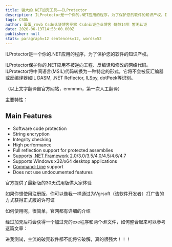 ```yaml
---
title: 强大的.NET加壳工具——ILProtector
description: ILProtector是一个你的.NET应用的程序，为了保护您的软件的知识产权。ILProtector保护你的.NET应用不被逆向工程、反编译和修改的网络代码。ILProtector将中间语言(MSIL)代码转换为一种特定的形式，它将不会被反汇编器或反编译器如IL DASM,.NET Reflector,ILSpy, dotPeek等识别。（以上文字翻译自官方网站，emmmm，第一次人工翻译）主要特性：Main Features- Software code protection..
tags: CSDN
author: 蛋蛋_rmvb Csdn认证博客专家 Csdn认证企业博客 码龄14年 暂无认证
date: 2020-06-13T14:53:00.000Z
publisher: null
stats: paragraph=12 sentences=12, words=52
---
```

ILProtector是一个你的.NET应用的程序，为了保护您的软件的知识产权。

ILProtector保护你的.NET应用不被逆向工程、反编译和修改的网络代码。ILProtector将中间语言(MSIL)代码转换为一种特定的形式，它将不会被反汇编器或反编译器如IL DASM, .NET Reflector, ILSpy, dotPeek等识别。

（以上文字翻译自官方网站，emmmm，第一次人工翻译）

主要特性：

>

## Main Features

- Software code protection
- String encryption
- Integrity checking
- High performance
- Full reflection support for protected assemblies
- Supports [.NET Framework](https://en.wikipedia.org/wiki/.NET_Framework) 2.0/3.0/3.5/4.0/4.5/4.6/4.7
- Supports Windows x32/x64 desktop applications
- [Command-Line](http://www.vgrsoft.net/Products/ILProtector/CommandLineMode) support
- Does not use undocumented features

官方提供了最新版的30天试用版供大家体验

如果你想使用注册版，你可以像我一样通过为Vgrsoft（该软件开发者）打广告的方式获得正式版的许可证

如何使用呢，很简单，官网都有详细的介绍

经过加壳后将会获得一个加过壳的exe程序和两个dll文件，如何整合起来可以参考这篇文章：

进我测试，主流的破壳软件都不能将它破解，真的很强大！！！
